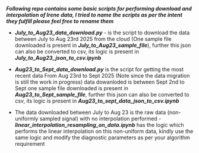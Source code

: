 ***Following repo contains some basic scripts for performing download and interpolation of Irene data, I tried to name the scripts as per the intent they fulfill please feel free to rename them***

- ***July_to_Aug23_data_download.py*** - is the script to download the data between July to Aug 23rd 2025 from the cloud (One sample file downloaded is present in ***July_to_Aug23_sample_file***), further this json can also be converted to csv, its logic is present in ***July_to_Aug23_json_to_csv.ipynb***


- ***Aug23_to_Sept_data_download.py*** is the script for getting the most recent data From Aug 23rd to Sept 2025 (Note since the data migration is still the work in progress) data dowanloded is between Sept 2nd to Sept one sample file downloaded is present in ***Aug23_to_Sept_sample_file***,   further this json can also be converted to csv, its logic is present in ***Aug23_to_sept_data_json_to_csv.ipynb***

- The data downloaded between July to Aug 23 is the raw data (non-uniformly sampled signal) with no interpolation performed - ***linear_interpolation_resampling_on_data.ipynb*** has the logic which performs the linear interpolation on this non-uniform data, kindly use the same logic and modify the diagnostic parameters as per your algorithm requirement

